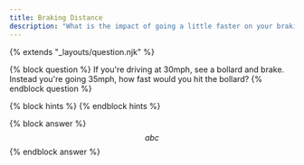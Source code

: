 ```yaml
---
title: Braking Distance
description: "What is the impact of going a little faster on your braking distance?"
---
```

{% extends "_layouts/question.njk" %}

{% block question %}
If you're driving at 30mph, see a bollard and brake. Instead you're going 35mph, how fast would you hit the bollard?
{% endblock question %}

{% block hints %}
{% endblock hints %}

{% block answer %}
$$abc$$
{% endblock answer %}